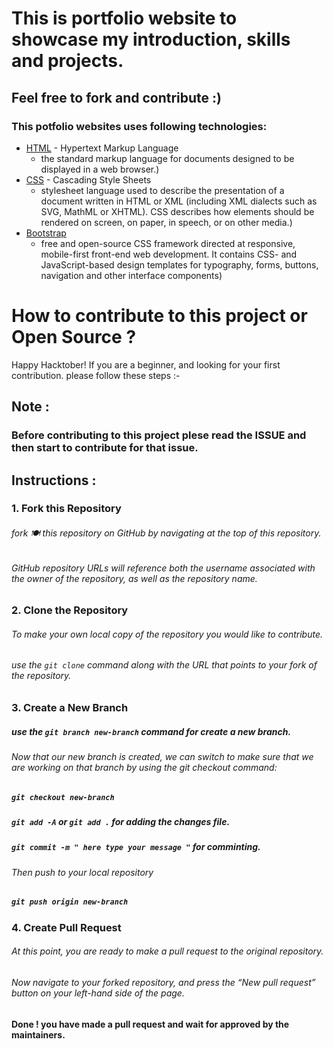 # This is portfolio website to showcase my introduction, skills and projects.

## Feel free to fork and contribute :)

### This potfolio websites uses following technologies:

* [HTML](https://en.wikipedia.org/wiki/HTML) - Hypertext Markup Language
  * the standard markup language for documents designed to be displayed in a web browser.)
* [CSS](https://en.wikipedia.org/wiki/Cascading_Style_Sheets) - Cascading Style Sheets
  * stylesheet language used to describe the presentation of a document written in HTML or XML (including XML dialects such as SVG, MathML or XHTML). CSS describes how elements should be rendered on screen, on paper, in speech, or on other media.)
* [Bootstrap](https://en.wikipedia.org/wiki/Bootstrap_(front-end_framework))
  * free and open-source CSS framework directed at responsive, mobile-first front-end web development. It contains CSS- and JavaScript-based design templates for typography, forms, buttons, navigation and other interface components)

# How to contribute to this project or Open Source ?
Happy Hacktober! If you are a beginner, and looking for your first contribution. please follow these steps :-

## Note :
### Before contributing to this project plese read the ISSUE and then start to contribute for that issue.


## Instructions :
### 1. Fork this Repository
###### fork 🍽️ this repository on GitHub by navigating at the top of this repository.

###### GitHub repository URLs will reference both the username associated with the owner of the repository, as well as the repository name.

### 2. Clone the Repository

###### To make your own local copy of the repository you would like to contribute.

###### use the `git clone`  command along with the URL that points to your fork of the repository.


### 3. Create a New Branch

##### use the `git branch new-branch` command for create a new branch.

###### Now that our new branch is created, we can switch to make sure that we are working on that branch by using the git checkout command:

##### ` git checkout new-branch `

##### ` git add -A ` or ` git add . ` for adding the changes file.

##### ` git commit -m " here type your message " ` for comminting.

###### Then push to your local repository
##### ` git push origin new-branch `

### 4. Create Pull Request

###### At this point, you are ready to make a pull request to the original repository.

###### Now navigate to your forked repository, and press the “New pull request” button on your left-hand side of the page. 
#### Done ! you have made a pull request and wait for approved by the maintainers.